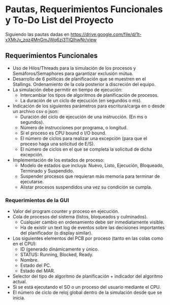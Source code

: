 # Pautas, Requerimientos Funcionales y To-Do List del Proyecto
Siguiendo las pautas dadas en https://drive.google.com/file/d/1t-xXMrJv_zqz4MnGmJWq6zi3TIQlhwNr/view
## Requerimientos Funcionales

- Uso de Hilos/Threads para la simulación de los procesos y Semáforos/Semaphores para garantizar exclusión mútua.
- Desarrollo de 6 políticas de planificación que se muestren en el Stallings. Ordenamiento de la cola posterior a discreción del equipo.
- La simulación debe permitir en tiempo de ejecución:
  - Intercambiar los tipos de algoritmos de planificación de procesos.
  - La duración de un ciclo de ejecución (en segundos o ms).
- Indicación de los siguientes parámetros para escritura/carga en o desde un archivo csv o json:
  - Duración del ciclo de ejecución de una instrucción. (En ms o segundos).
  - Número de instrucciones por programa, o longitud.
  - Si el proceso es CPU bound o I/O bound.
  - El número de ciclos para realizar una excepción (para que el proceso haga una solicitud de E/S).
  - El número de ciclos en el que se completa la solicitud de dicha excepción.
- Implementación de los estados de proceso:
  - Modelo de estados que incluya: Nuevo, Listo, Ejecución, Bloqueado, Terminado y Suspendido.
  - Suspender procesos que requieran más memoria para terminar de ejecutarse.
  - Alistar procesos suspendidos una vez su condición se cumpla.

### Requerimientos de la GUI
- Valor del program counter y proceso en ejecución.
- Cola de procesos del sistema (listos, bloqueados y culminados).
  - Cualquier cambio en ordenamiento debe ser inmediatamente visible.
  - Ha de existir un text log de eventos sobre las decisiones importantes del planificador (o display similar).
- Los siguientes elementos del PCB por proceso (tanto en las colas como en el CPU):
  - ID (generado dinámicamente y único.
  - STATUS: Running, Blocked, Ready.
  - Nombre.
  - Estado del PC.
  - Estado del MAR.
- Selector del tipo de algoritmo de planificación + indicador del algoritmo actual.
- Si se está ejecutando el SO o un proceso del usuario mediante el CPU.
- El número de ciclo de reloj global dentro de la simulación desde que se inicia.
